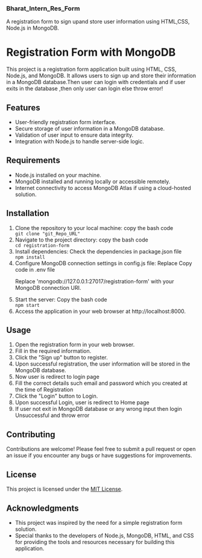 <h3>Bharat_Intern_Res_Form</h3>
<p>A registration form to sign upand store user information using HTML,CSS, Node.js in MongoDB.</p>

# Registration Form with MongoDB

<p>This project is a registration form application built using HTML, CSS, Node.js, and MongoDB. It allows users to sign up and store their information in a MongoDB database.Then user can login with credentials and if user exits in the database ,then only user can login else throw error!</p>

<h2>Features</h2>
<ul>
<li>User-friendly registration form interface.</li>
<li>Secure storage of user information in a MongoDB database.</li>
<li>Validation of user input to ensure data integrity.</li>
<li>Integration with Node.js to handle server-side logic.</li>
</ul>

<h2>Requirements</h2>
<ul>
<li>Node.js installed on your machine.</li>
<li>MongoDB installed and running locally or accessible remotely.</li>
<li>Internet connectivity to access MongoDB Atlas if using a cloud-hosted solution.</li>
</ul>

<h2>Installation</h2>
<ol>
<li>Clone the repository to your local machine: copy the bash code</li>
<code>git clone "git_Repo_URL"</code>


<li>Navigate to the project directory: copy the bash code</li>
<code>cd registration-form</code>

<li>Install dependencies: Check the dependencies in package.json file</li>
<code>npm install</code>



<li>Configure MongoDB connection settings in config.js file: Replace Copy code in .env file</li>
<p>Replace 'mongodb://127.0.0.1:27017/registration-form' with your MongoDB connection URI.</p>

<li>Start the server: Copy the bash code</li>
<code>npm start</code>


<li>Access the application in your web browser at http://localhost:8000.</li>
</ol>

<h2>Usage</h2>
<ol>
<li>Open the registration form in your web browser.</li>
<li>Fill in the required information.</li>
<li>Click the "Sign up" button to register.</li>
<li>Upon successful registration, the user information will be stored in the MongoDB database.</li>
<li>Now user is redirect to login page </li>
<li>Fill the correct details such email and password which you created at the time of Registration</li>
<li>Click the "Login" button to Login.</li>
<li>Upon successful Login, user is redirect to Home page</li>
<li>If user not exit in MongoDB database or any wrong input then login Unsuccessful and throw error</li>
</ol>

<h2>Contributing</h2>
<p>Contributions are welcome! Please feel free to submit a pull request or open an issue if you encounter any bugs or have suggestions for improvements.</p>

<h2>License</h2>
<div>This project is licensed under the <a href="#">MIT License</a>.</div>

<h2>Acknowledgments</h2>
<ul>
<li>This project was inspired by the need for a simple registration form solution.</li>
<li>Special thanks to the developers of Node.js, MongoDB, HTML, and CSS for providing the tools and resources necessary for building this application.</li>
</ul>





